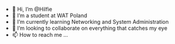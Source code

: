 - 👋 Hi, I’m @Hilfie
- 💞️ I’m a student at WAT Poland
- 🌱 I’m currently learning Networking and System Administration
- 👀 I’m looking to collaborate on everything that catches my eye
- 📫 How to reach me ...

<!---
Hilfie/Hilfie is a ✨ special ✨ repository because its `README.md` (this file) appears on your GitHub profile.
You can click the Preview link to take a look at your changes.
--->
